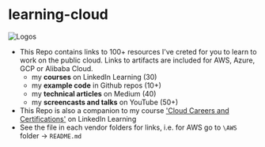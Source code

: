 # learning-cloud

![Logos](https://github.com/lynnlangit/learning-cloud/blob/master/logos.png)

- This Repo contains links to 100+ resources I've creted for you to learn to work on the public cloud.  Links to artifacts are included for AWS, Azure, GCP or Alibaba Cloud.
    - my **courses** on LinkedIn Learning (30)
    - my **example code** in Github repos (10+)
    - my **technical articles** on Medium (40)
    - my **screencasts and talks** on YouTube (50+)
- This Repo is also a companion to my course ['Cloud Careers and Certifications'](https://www.linkedin.com/learning/cloud-computing-careers-and-certifications-first-steps) on LinkedIn Learning
- See the file in each vendor folders for links, i.e. for AWS go to `\AWS` folder -> `README.md`
